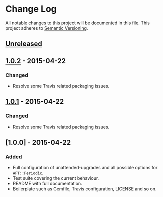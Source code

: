 # Change Log
All notable changes to this project will be documented in this file.
This project adheres to [Semantic Versioning](http://semver.org/).

## [Unreleased][unreleased]


## [1.0.2] - 2015-04-22
### Changed
- Resolve some Travis related packaging issues.

## [1.0.1] - 2015-04-22
### Changed
- Resolve some Travis related packaging issues.

## [1.0.0] - 2015-04-22
### Added
- Full configuration of unattended-upgrades and all possible options for `APT::Periodic`.
- Test suite covering the current behaviour.
- README with full documentation.
- Boilerplate such as Gemfile, Travis configuration, LICENSE and so on.

[unreleased]: https://github.com/puppet-community/puppet-unattended_upgrades/compare/1.0.1...HEAD
[1.0.2]: https://github.com/puppet-community/puppet-unattended_upgrades/compare/1.0.2...1.0.1
[1.0.1]: https://github.com/puppet-community/puppet-unattended_upgrades/compare/1.0.1...1.0.0
